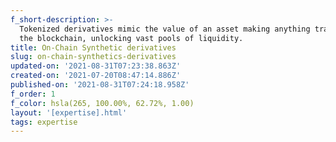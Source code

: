 ```yaml
---
f_short-description: >-
  Tokenized derivatives mimic the value of an asset making anything tradeable on
  the blockchain, unlocking vast pools of liquidity.
title: On-Chain Synthetic derivatives
slug: on-chain-synthetics-derivatives
updated-on: '2021-08-31T07:23:38.863Z'
created-on: '2021-07-20T08:47:14.886Z'
published-on: '2021-08-31T07:24:18.958Z'
f_order: 1
f_color: hsla(265, 100.00%, 62.72%, 1.00)
layout: '[expertise].html'
tags: expertise
---
```



